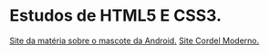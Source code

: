 # Estudos de HTML5 E CSS3.

<a href= "https://miguelreism.github.io/projeto-android/" target="_blank">Site da matéria sobre o mascote da Android.</a>
<a href= "https://miguelreism.github.io/projeto-cordel/" target="_blank">Site Cordel Moderno.</a>
